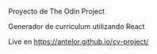 Proyecto de The Odin Project

Generador de curriculum utilizando React

Live en https://antelor.github.io/cv-project/